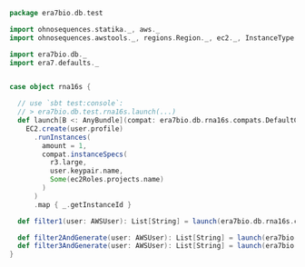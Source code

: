 
```scala
package era7bio.db.test

import ohnosequences.statika._, aws._
import ohnosequences.awstools._, regions.Region._, ec2._, InstanceType._, autoscaling._, s3._

import era7bio.db._
import era7.defaults._


case object rna16s {

  // use `sbt test:console`:
  // > era7bio.db.test.rna16s.launch(...)
  def launch[B <: AnyBundle](compat: era7bio.db.rna16s.compats.DefaultCompatible[B], user: AWSUser): List[String] =
    EC2.create(user.profile)
      .runInstances(
        amount = 1,
        compat.instanceSpecs(
          r3.large,
          user.keypair.name,
          Some(ec2Roles.projects.name)
        )
      )
      .map { _.getInstanceId }

  def filter1(user: AWSUser): List[String] = launch(era7bio.db.rna16s.compats.filter1, user)

  def filter2AndGenerate(user: AWSUser): List[String] = launch(era7bio.db.rna16s.compats.filter2AndGenerate, user)
  def filter3AndGenerate(user: AWSUser): List[String] = launch(era7bio.db.rna16s.compats.filter3AndGenerate, user)
}

```




[main/scala/compats.scala]: ../../main/scala/compats.scala.md
[main/scala/filter1.scala]: ../../main/scala/filter1.scala.md
[main/scala/filter2.scala]: ../../main/scala/filter2.scala.md
[main/scala/filter3.scala]: ../../main/scala/filter3.scala.md
[main/scala/mg7pipeline.scala]: ../../main/scala/mg7pipeline.scala.md
[main/scala/package.scala]: ../../main/scala/package.scala.md
[main/scala/release.scala]: ../../main/scala/release.scala.md
[test/scala/runBundles.scala]: runBundles.scala.md